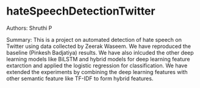 # hateSpeechDetectionTwitter
Authors: Shruthi P

Summary: This is a project on automated detection of hate speech on Twitter using data collected by Zeerak Waseem. We have reproduced the baseline (Pinkesh Badjatiya) results.
We have also inlcuded the other deep learning models like BiLSTM and hybrid models for deep learning feature extarction and applied the logistic regression for classification.
We have extended the experiments by combining the deep learning features with other semantic feature like TF-IDF to form hybrid features.
